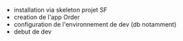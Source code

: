 - installation via skeleton projet SF
- creation de l'app Order
- configuration de l'environnement de dev (db notamment)
- debut de dev